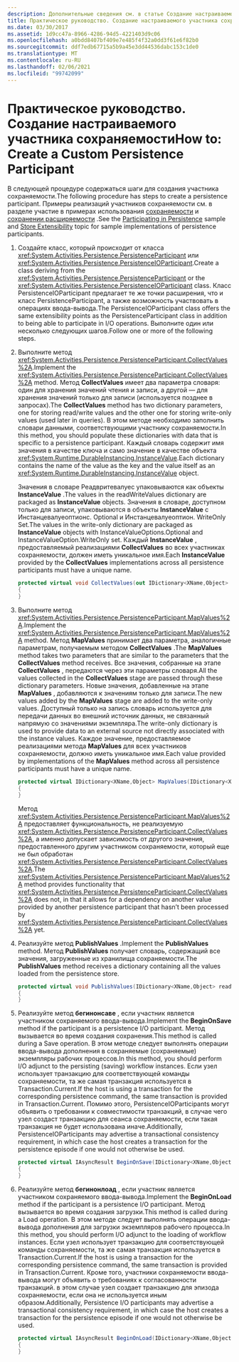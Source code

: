 ```yaml
---
description: Дополнительные сведения см. в статье Создание настраиваемого участника сохраняемости.
title: Практическое руководство. Создание настраиваемого участника сохраняемости
ms.date: 03/30/2017
ms.assetid: 1d9cc47a-8966-4286-94d5-4221403d9c06
ms.openlocfilehash: a0bdd8407bf409e7e485f4f32a0dd3f61e6f82b0
ms.sourcegitcommit: ddf7edb67715a5b9a45e3dd44536dabc153c1de0
ms.translationtype: MT
ms.contentlocale: ru-RU
ms.lasthandoff: 02/06/2021
ms.locfileid: "99742099"
---
```

# <a name="how-to-create-a-custom-persistence-participant"></a><span data-ttu-id="12f65-103">Практическое руководство. Создание настраиваемого участника сохраняемости</span><span class="sxs-lookup"><span data-stu-id="12f65-103">How to: Create a Custom Persistence Participant</span></span>

<span data-ttu-id="12f65-104">В следующей процедуре содержаться шаги для создания участника сохраняемости.</span><span class="sxs-lookup"><span data-stu-id="12f65-104">The following procedure has steps to create a persistence participant.</span></span> <span data-ttu-id="12f65-105">Примеры реализаций участников сохраняемости см. в разделе участие в примерах использования [сохраняемости](/previous-versions/dotnet/netframework-4.0/dd699769(v=vs.100)) и [сохранении расширяемости](store-extensibility.md) .</span><span class="sxs-lookup"><span data-stu-id="12f65-105">See the [Participating in Persistence](/previous-versions/dotnet/netframework-4.0/dd699769(v=vs.100)) sample and [Store Extensibility](store-extensibility.md) topic for sample implementations of persistence participants.</span></span>  
  
1. <span data-ttu-id="12f65-106">Создайте класс, который происходит от класса <xref:System.Activities.Persistence.PersistenceParticipant> или <xref:System.Activities.Persistence.PersistenceIOParticipant>.</span><span class="sxs-lookup"><span data-stu-id="12f65-106">Create a class deriving from the <xref:System.Activities.Persistence.PersistenceParticipant> or the <xref:System.Activities.Persistence.PersistenceIOParticipant> class.</span></span> <span data-ttu-id="12f65-107">Класс PersistenceIOParticipant предлагает те же точки расширения, что и класс PersistenceParticipant, а также возможность участвовать в операциях ввода-вывода.</span><span class="sxs-lookup"><span data-stu-id="12f65-107">The PersistenceIOParticipant class offers the same extensibility points as the PersistenceParticipant class in addition to being able to participate in I/O operations.</span></span> <span data-ttu-id="12f65-108">Выполните один или несколько следующих шагов.</span><span class="sxs-lookup"><span data-stu-id="12f65-108">Follow one or more of the following steps.</span></span>  
  
2. <span data-ttu-id="12f65-109">Выполните метод <xref:System.Activities.Persistence.PersistenceParticipant.CollectValues%2A>.</span><span class="sxs-lookup"><span data-stu-id="12f65-109">Implement the <xref:System.Activities.Persistence.PersistenceParticipant.CollectValues%2A> method.</span></span> <span data-ttu-id="12f65-110">Метод **CollectValues** имеет два параметра словаря: один для хранения значений чтения и записи, а другой — для хранения значений только для записи (используется позднее в запросах).</span><span class="sxs-lookup"><span data-stu-id="12f65-110">The **CollectValues** method has two dictionary parameters, one for storing read/write values and the other one for storing write-only values (used later in queries).</span></span> <span data-ttu-id="12f65-111">В этом методе необходимо заполнить словари данными, соответствующими участнику сохраняемости.</span><span class="sxs-lookup"><span data-stu-id="12f65-111">In this method, you should populate these dictionaries with data that is specific to a persistence participant.</span></span> <span data-ttu-id="12f65-112">Каждый словарь содержит имя значения в качестве ключа и само значение в качестве объекта <xref:System.Runtime.DurableInstancing.InstanceValue>.</span><span class="sxs-lookup"><span data-stu-id="12f65-112">Each dictionary contains the name of the value as the key and the value itself as an <xref:System.Runtime.DurableInstancing.InstanceValue> object.</span></span>  
  
    <span data-ttu-id="12f65-113">Значения в словаре Реадвритевалуес упаковываются как объекты **InstanceValue** .</span><span class="sxs-lookup"><span data-stu-id="12f65-113">The values in the readWriteValues dictionary are packaged as **InstanceValue** objects.</span></span> <span data-ttu-id="12f65-114">Значения в словаре, доступном только для записи, упаковываются в объекты **InstanceValue** с Инстанцевалуеоптионс. Optional и Инстанцевалуеоптион. WriteOnly Set.</span><span class="sxs-lookup"><span data-stu-id="12f65-114">The values in the write-only dictionary are packaged as **InstanceValue** objects with InstanceValueOptions.Optional and InstanceValueOption.WriteOnly set.</span></span> <span data-ttu-id="12f65-115">Каждый **InstanceValue** , предоставляемый реализациями **CollectValues** во всех участниках сохраняемости, должен иметь уникальное имя.</span><span class="sxs-lookup"><span data-stu-id="12f65-115">Each **InstanceValue** provided by the **CollectValues** implementations across all persistence participants must have a unique name.</span></span>
  
    ```csharp  
    protected virtual void CollectValues(out IDictionary<XName,Object> readWriteValues, out IDictionary<XName,Object> writeOnlyValues)
    {
    }
    ```  
  
3. <span data-ttu-id="12f65-116">Выполните метод <xref:System.Activities.Persistence.PersistenceParticipant.MapValues%2A>.</span><span class="sxs-lookup"><span data-stu-id="12f65-116">Implement the <xref:System.Activities.Persistence.PersistenceParticipant.MapValues%2A> method.</span></span> <span data-ttu-id="12f65-117">Метод **MapValues** принимает два параметра, аналогичные параметрам, получаемым методом **CollectValues** .</span><span class="sxs-lookup"><span data-stu-id="12f65-117">The **MapValues** method takes two parameters that are similar to the parameters that the **CollectValues** method receives.</span></span> <span data-ttu-id="12f65-118">Все значения, собранные на этапе **CollectValues** , передаются через эти параметры словаря.</span><span class="sxs-lookup"><span data-stu-id="12f65-118">All the values collected in the **CollectValues** stage are passed through these dictionary parameters.</span></span> <span data-ttu-id="12f65-119">Новые значения, добавленные на этапе **MapValues** , добавляются к значениям только для записи.</span><span class="sxs-lookup"><span data-stu-id="12f65-119">The new values added by the **MapValues** stage are added to the write-only values.</span></span>  <span data-ttu-id="12f65-120">Доступный только на запись словарь используется для передачи данных во внешний источник данных, не связанный напрямую со значениями экземпляра.</span><span class="sxs-lookup"><span data-stu-id="12f65-120">The write-only dictionary is used to provide data to an external source not directly associated with the instance values.</span></span> <span data-ttu-id="12f65-121">Каждое значение, предоставляемое реализациями метода **MapValues** для всех участников сохраняемости, должно иметь уникальное имя.</span><span class="sxs-lookup"><span data-stu-id="12f65-121">Each value provided by implementations of the **MapValues** method across all persistence participants must have a unique name.</span></span>  
  
    ```csharp  
    protected virtual IDictionary<XName,Object> MapValues(IDictionary<XName,Object> readWriteValues,IDictionary<XName,Object> writeOnlyValues)
    {
    }
    ```  
  
     <span data-ttu-id="12f65-122">Метод <xref:System.Activities.Persistence.PersistenceParticipant.MapValues%2A> предоставляет функциональность, не реализуемую <xref:System.Activities.Persistence.PersistenceParticipant.CollectValues%2A>, а именно допускает зависимость от другого значения, предоставленного другим участником сохраняемости, который еще не был обработан <xref:System.Activities.Persistence.PersistenceParticipant.CollectValues%2A>.</span><span class="sxs-lookup"><span data-stu-id="12f65-122">The <xref:System.Activities.Persistence.PersistenceParticipant.MapValues%2A> method provides functionality that <xref:System.Activities.Persistence.PersistenceParticipant.CollectValues%2A> does not, in that it allows for a dependency on another value provided by another persistence participant that hasn’t been processed by <xref:System.Activities.Persistence.PersistenceParticipant.CollectValues%2A> yet.</span></span>  
  
4. <span data-ttu-id="12f65-123">Реализуйте метод **PublishValues** .</span><span class="sxs-lookup"><span data-stu-id="12f65-123">Implement the **PublishValues** method.</span></span> <span data-ttu-id="12f65-124">Метод **PublishValues** получает словарь, содержащий все значения, загруженные из хранилища сохраняемости.</span><span class="sxs-lookup"><span data-stu-id="12f65-124">The **PublishValues** method receives a dictionary containing all the values loaded from the persistence store.</span></span>  
  
    ```csharp  
    protected virtual void PublishValues(IDictionary<XName,Object> readWriteValues)
    {
    }
    ```  
  
5. <span data-ttu-id="12f65-125">Реализуйте метод **бегинонсаве** , если участник является участником сохраняемого ввода-вывода.</span><span class="sxs-lookup"><span data-stu-id="12f65-125">Implement the **BeginOnSave** method if the participant is a persistence I/O participant.</span></span> <span data-ttu-id="12f65-126">Метод вызывается во время создания сохранения.</span><span class="sxs-lookup"><span data-stu-id="12f65-126">This method is called during a Save operation.</span></span> <span data-ttu-id="12f65-127">В этом методе следует выполнять операции ввода-вывода дополнения в сохраняемые (сохраняемые) экземпляры рабочих процессов.</span><span class="sxs-lookup"><span data-stu-id="12f65-127">In this method, you should perform I/O adjunct to the persisting (saving) workflow instances.</span></span>  <span data-ttu-id="12f65-128">Если узел использует транзакцию для соответствующей команды сохраняемости, та же самая транзакция используется в Transaction.Current.</span><span class="sxs-lookup"><span data-stu-id="12f65-128">If the host is using a transaction for the corresponding persistence command, the same transaction is provided in Transaction.Current.</span></span>  <span data-ttu-id="12f65-129">Помимо этого, PersistenceIOParticipants могут объявить о требовании к совместимости транзакций, в случае чего узел создаст транзакцию для сеанса сохраняемости, если такая транзакция не будет использована иначе.</span><span class="sxs-lookup"><span data-stu-id="12f65-129">Additionally, PersistenceIOParticipants may advertise a transactional consistency requirement, in which case the host creates a transaction for the persistence episode if one would not otherwise be used.</span></span>  
  
    ```csharp  
    protected virtual IAsyncResult BeginOnSave(IDictionary<XName,Object> readWriteValues, IDictionary<XName,Object> writeOnlyValues, TimeSpan timeout, AsyncCallback callback, Object state)
    {
    }
    ```  
  
6. <span data-ttu-id="12f65-130">Реализуйте метод **бегинонлоад** , если участник является участником сохраняемого ввода-вывода.</span><span class="sxs-lookup"><span data-stu-id="12f65-130">Implement the **BeginOnLoad** method if the participant is a persistence I/O participant.</span></span> <span data-ttu-id="12f65-131">Метод вызывается во время создания загрузки.</span><span class="sxs-lookup"><span data-stu-id="12f65-131">This method is called during a Load operation.</span></span> <span data-ttu-id="12f65-132">В этом методе следует выполнять операции ввода-вывода дополнения для загрузки экземпляров рабочего процесса.</span><span class="sxs-lookup"><span data-stu-id="12f65-132">In this method, you should perform I/O adjunct to the loading of workflow instances.</span></span> <span data-ttu-id="12f65-133">Если узел использует транзакцию для соответствующей команды сохраняемости, та же самая транзакция используется в Transaction.Current.</span><span class="sxs-lookup"><span data-stu-id="12f65-133">If the host is using a transaction for the corresponding persistence command, the same transaction is provided in Transaction.Current.</span></span> <span data-ttu-id="12f65-134">Кроме того, участники сохраняемости ввода-вывода могут объявить о требованиях к согласованности транзакций. в этом случае узел создает транзакцию для эпизода сохраняемости, если она не используется иным образом.</span><span class="sxs-lookup"><span data-stu-id="12f65-134">Additionally, Persistence I/O participants may advertise a transactional consistency requirement, in which case the host creates a transaction for the persistence episode if one would not otherwise be used.</span></span>  
  
    ```csharp  
    protected virtual IAsyncResult BeginOnLoad(IDictionary<XName,Object> readWriteValues, TimeSpan timeout, AsyncCallback callback, Object state)
    {
    }
    ```
